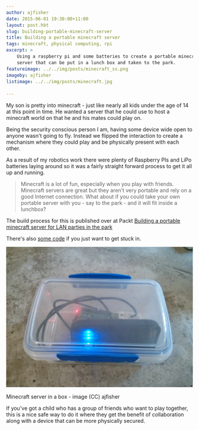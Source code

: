 ```yaml
---
author: ajfisher
date: 2015-06-01 19:30:00+11:00
layout: post.hbt
slug: building-portable-minecraft-server
title: Building a portable minecraft server
tags: minecraft, physical computing, rpi
excerpt: >
    Using a raspberry pi and some batteries to create a portable minecraft
    server that can be put in a lunch box and taken to the park.
featureimage: ../../img/posts/minecraft_ss.png
imageby: ajfisher
listimage: ../../img/posts/minecraft.jpg

---
```


My son is pretty into minecraft - just like nearly all kids under the age of 14
at this point in time. He wanted a server that he could use to host a minecraft
world on that he and his mates could play on.

Being the security conscious person I am, having some device wide open to anyone
wasn't going to fly. Instead we flipped the interaction to create a mechanism
where they could play and be physically present with each other.

As a result of my robotics work there were plenty of Raspberry PIs and LiPo
batteries laying around so it was a fairly straight forward process to get it
all up and running.

> Minecraft is a lot of fun, especially when you play with friends. Minecraft 
servers are great but they aren’t very portable and rely on a good Internet
connection. What about if you could take your own portable server with you -
say to the park - and it will fit inside a lunchbox?

The build process for this is published over at Packt
[Building a portable minecraft server for LAN parties in the park](https://www.packtpub.com/books/content/building-portable-minecraft-server-lan-parties-park)

There's also [some code](https://gist.github.com/ajfisher/f61c89733340cd5351a4)
if you just want to get stuck in.

![RaspberryPi running minecraft in a lunchbox with a battery](../../img/posts/minecraft_inbox.jpg)

<p class="caption">Minecraft server in a box - image (CC) ajfisher</p>

If you've got a child who has a group of friends who want to play together, this
is a nice safe way to do it where they get the benefit of collaboration along
with a device that can be more physically secured.
